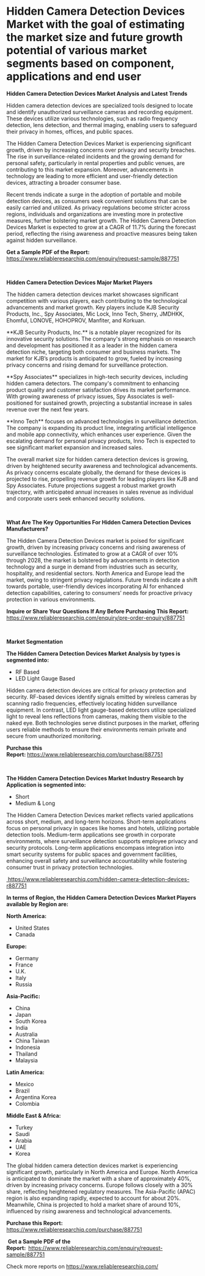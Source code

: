 <p><h1>Hidden Camera Detection Devices Market with the goal of estimating the market size and future growth potential of various market segments based on component, applications and end user</h1></p><p><strong>Hidden Camera Detection Devices Market Analysis and Latest Trends</strong></p>
<p><p>Hidden camera detection devices are specialized tools designed to locate and identify unauthorized surveillance cameras and recording equipment. These devices utilize various technologies, such as radio frequency detection, lens detection, and thermal imaging, enabling users to safeguard their privacy in homes, offices, and public spaces.</p><p>The Hidden Camera Detection Devices Market is experiencing significant growth, driven by increasing concerns over privacy and security breaches. The rise in surveillance-related incidents and the growing demand for personal safety, particularly in rental properties and public venues, are contributing to this market expansion. Moreover, advancements in technology are leading to more efficient and user-friendly detection devices, attracting a broader consumer base.</p><p>Recent trends indicate a surge in the adoption of portable and mobile detection devices, as consumers seek convenient solutions that can be easily carried and utilized. As privacy regulations become stricter across regions, individuals and organizations are investing more in protective measures, further bolstering market growth. The Hidden Camera Detection Devices Market is expected to grow at a CAGR of 11.7% during the forecast period, reflecting the rising awareness and proactive measures being taken against hidden surveillance.</p></p>
<p><strong>Get a Sample PDF of the Report:&nbsp;</strong> <a href="https://www.reliableresearchiq.com/enquiry/request-sample/887751?utm_campaign=2927&utm_medium=2&utm_source=Github&utm_content=ia&utm_term=06042025&utm_id=hidden-camera-detection-devices">https://www.reliableresearchiq.com/enquiry/request-sample/887751</a></p>
<p>&nbsp;</p>
<p><strong>Hidden Camera Detection Devices Major Market Players</strong></p>
<p><p>The hidden camera detection devices market showcases significant competition with various players, each contributing to the technological advancements and market growth. Key players include KJB Security Products, Inc., Spy Associates, Mic Lock, Inno Tech, Sherry, JMDHKK, Ehomful, LONOVE, HOHOPROV, Manfiter, and Korkuan.</p><p>**KJB Security Products, Inc.** is a notable player recognized for its innovative security solutions. The company's strong emphasis on research and development has positioned it as a leader in the hidden camera detection niche, targeting both consumer and business markets. The market for KJB’s products is anticipated to grow, fueled by increasing privacy concerns and rising demand for surveillance protection. </p><p>**Spy Associates** specializes in high-tech security devices, including hidden camera detectors. The company's commitment to enhancing product quality and customer satisfaction drives its market performance. With growing awareness of privacy issues, Spy Associates is well-positioned for sustained growth, projecting a substantial increase in sales revenue over the next few years.</p><p>**Inno Tech** focuses on advanced technologies in surveillance detection. The company is expanding its product line, integrating artificial intelligence and mobile app connectivity, which enhances user experience. Given the escalating demand for personal privacy products, Inno Tech is expected to see significant market expansion and increased sales.</p><p>The overall market size for hidden camera detection devices is growing, driven by heightened security awareness and technological advancements. As privacy concerns escalate globally, the demand for these devices is projected to rise, propelling revenue growth for leading players like KJB and Spy Associates. Future projections suggest a robust market growth trajectory, with anticipated annual increases in sales revenue as individual and corporate users seek enhanced security solutions.</p></p>
<p>&nbsp;</p>
<p><strong>What Are The Key Opportunities For Hidden Camera Detection Devices Manufacturers?</strong></p>
<p><p>The Hidden Camera Detection Devices market is poised for significant growth, driven by increasing privacy concerns and rising awareness of surveillance technologies. Estimated to grow at a CAGR of over 10% through 2028, the market is bolstered by advancements in detection technology and a surge in demand from industries such as security, hospitality, and residential sectors. North America and Europe lead the market, owing to stringent privacy regulations. Future trends indicate a shift towards portable, user-friendly devices incorporating AI for enhanced detection capabilities, catering to consumers’ needs for proactive privacy protection in various environments.</p></p>
<p><strong>Inquire or Share Your Questions If Any Before Purchasing This Report:</strong> <a href="https://www.reliableresearchiq.com/enquiry/pre-order-enquiry/887751?utm_campaign=2927&utm_medium=2&utm_source=Github&utm_content=ia&utm_term=06042025&utm_id=hidden-camera-detection-devices">https://www.reliableresearchiq.com/enquiry/pre-order-enquiry/887751</a></p>
<p>&nbsp;</p>
<p><strong>Market Segmentation</strong></p>
<p><strong>The Hidden Camera Detection Devices Market Analysis by types is segmented into:</strong></p>
<p><ul><li>RF Based</li><li>LED Light Gauge Based</li></ul></p>
<p><p>Hidden camera detection devices are critical for privacy protection and security. RF-based devices identify signals emitted by wireless cameras by scanning radio frequencies, effectively locating hidden surveillance equipment. In contrast, LED light gauge-based detectors utilize specialized light to reveal lens reflections from cameras, making them visible to the naked eye. Both technologies serve distinct purposes in the market, offering users reliable methods to ensure their environments remain private and secure from unauthorized monitoring.</p></p>
<p><strong>Purchase this Report:&nbsp;</strong><a href="https://www.reliableresearchiq.com/purchase/887751?utm_campaign=2927&utm_medium=2&utm_source=Github&utm_content=ia&utm_term=06042025&utm_id=hidden-camera-detection-devices">https://www.reliableresearchiq.com/purchase/887751</a></p>
<p>&nbsp;</p>
<p><strong>The Hidden Camera Detection Devices Market Industry Research by Application is segmented into:</strong></p>
<p><ul><li>Short</li><li>Medium & Long</li></ul></p>
<p><p>The Hidden Camera Detection Devices market reflects varied applications across short, medium, and long-term horizons. Short-term applications focus on personal privacy in spaces like homes and hotels, utilizing portable detection tools. Medium-term applications see growth in corporate environments, where surveillance detection supports employee privacy and security protocols. Long-term applications encompass integration into smart security systems for public spaces and government facilities, enhancing overall safety and surveillance accountability while fostering consumer trust in privacy protection technologies.</p></p>
<p><a href="https://www.reliableresearchiq.com/hidden-camera-detection-devices-r887751?utm_campaign=2927&utm_medium=2&utm_source=Github&utm_content=ia&utm_term=06042025&utm_id=hidden-camera-detection-devices">&nbsp;https://www.reliableresearchiq.com/hidden-camera-detection-devices-r887751</a></p>
<p><strong>In terms of Region, the Hidden Camera Detection Devices Market Players available by Region are:</strong></p>
<p>
    <p> <strong> North America: </strong>
        <ul>
            <li>United States</li>
            <li>Canada</li>
        </ul>
        </p> 
    <p> <strong> Europe: </strong>
        <ul>
            <li>Germany</li>
            <li>France</li>
            <li>U.K.</li>
            <li>Italy</li>
            <li>Russia</li>
        </ul>
        </p> 
    <p> <strong> Asia-Pacific: </strong>
        <ul>
            <li>China</li>
            <li>Japan</li>
            <li>South Korea</li>
            <li>India</li>
            <li>Australia</li>
            <li>China Taiwan</li>
            <li>Indonesia</li>
            <li>Thailand</li>
            <li>Malaysia</li>
        </ul>
        </p> 
    <p> <strong> Latin America: </strong>
        <ul>
            <li>Mexico</li>
            <li>Brazil</li>
            <li>Argentina Korea</li>
            <li>Colombia</li>
        </ul>
        </p> 
    <p> <strong> Middle East & Africa: </strong>
        <ul>
            <li>Turkey</li>
            <li>Saudi</li>
            <li>Arabia</li>
            <li>UAE</li>
            <li>Korea</li>
        </ul>
    </p>
    </p>
<p><p>The global hidden camera detection devices market is experiencing significant growth, particularly in North America and Europe. North America is anticipated to dominate the market with a share of approximately 40%, driven by increasing privacy concerns. Europe follows closely with a 30% share, reflecting heightened regulatory measures. The Asia-Pacific (APAC) region is also expanding rapidly, expected to account for about 20%. Meanwhile, China is projected to hold a market share of around 10%, influenced by rising awareness and technological advancements.</p></p>
<p><strong>Purchase this Report: </strong><a href="https://www.reliableresearchiq.com/purchase/887751?utm_campaign=2927&utm_medium=2&utm_source=Github&utm_content=ia&utm_term=06042025&utm_id=hidden-camera-detection-devices">https://www.reliableresearchiq.com/purchase/887751</a></p>
<p>&nbsp;<strong>Get a Sample PDF of the Report:&nbsp;&nbsp;</strong><a href="https://www.reliableresearchiq.com/enquiry/request-sample/887751?utm_campaign=2927&utm_medium=2&utm_source=Github&utm_content=ia&utm_term=06042025&utm_id=hidden-camera-detection-devices">https://www.reliableresearchiq.com/enquiry/request-sample/887751</a></p>
<p><strong></strong></p>
<p>Check more reports on <a href="https://www.reliableresearchiq.com/?utm_campaign=2927&utm_medium=2&utm_source=Github&utm_content=ia&utm_term=06042025&utm_id=hidden-camera-detection-devices">https://www.reliableresearchiq.com/</a></p>